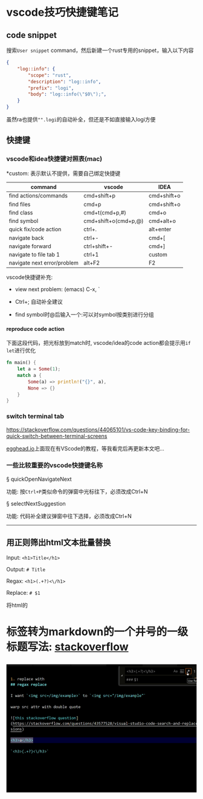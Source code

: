 # vscode技巧快捷键笔记

## code snippet

搜索`User snippet` command，然后新建一个rust专用的snippet，输入以下内容

```json
{
	"log::info": {
		"scope": "rust",
		"description": "log::info",
		"prefix": "logi",
		"body": "log::info(\"$0\");",
	}
}
```

虽然ra也提供`"".logi`的自动补全，但还是不如直接输入logi方便

## 快捷键

### vscode和idea快捷键对照表(mac)

*custom: 表示默认不提供，需要自己绑定快捷键

| command | vscode | IDEA |
|---| ------ | ---- |
|find actions/commands| cmd+shift+p | cmd+shift+o |
|find files| cmd+p | cmd+shift+o |
|find class| cmd+t(cmd+p,#) | cmd+o |
|find symbol| cmd+shift+o(cmd+p,@) | cmd+alt+o |
|quick fix/code action| ctrl+. | alt+enter |
|navigate back| ctrl+-| cmd+[ |
|navigate forward| ctrl+shift+-| cmd+] |
|navigate to file tab 1| ctrl+1 | custom |
|navigate next error/problem| alt+F2 | F2 |

vscode快捷键补充:
- view next problem: (emacs) C-x, `
- Ctrl+; 自动补全建议

- find symbol时@后输入一个:可以对symbol按类别进行分组

#### reproduce code action

下面这段代码，把光标放到match时, vscode/idea的code action都会提示用`if let`进行优化

```rust
fn main() {
    let a = Some(1);
    match a {
        Some(a) => println!("{}", a),
        None => {}
    }
}
```

### switch terminal tab

<i class="fa fa-hashtag"></i>
https://stackoverflow.com/questions/44065101/vs-code-key-binding-for-quick-switch-between-terminal-screens

[egghead.io](http://egghead.io)上面现在有VScode的教程，等我看完后再更新本文吧...

### 一些比较重要的vscode快捷键名称

§ quickOpenNavigateNext

功能: 按`Ctrl+P`类似命令的弹窗中光标往下，必须改成Ctrl+N

§ selectNextSuggestion

功能: 代码补全建议弹窗中往下选择，必须改成Ctrl+N

---

## 用正则筛出html文本批量替换

Input:  `<h1>Title</h1>`

Output: `# Title`

Regax: `<h1>(.+?)<\/h1>`

Replace: `# $1`

将html的<h1>标签转为markdown的一个井号的一级标题写法: [stackoverflow](https://stackoverflow.com/questions/43577528/visual-studio-code-search-and-replace-with-regular-expressions) 

![01-regax-replace](vscode_regax_replace.gif "01-regax-replace")

